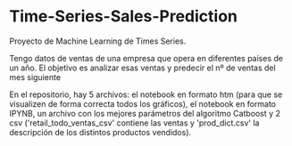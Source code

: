 # Time-Series-Sales-Prediction
Proyecto de Machine Learning de Times Series.

Tengo datos de ventas de una empresa que opera en diferentes países de un año. El objetivo es analizar esas ventas y predecir el nº de ventas del mes siguiente

En el repositorio, hay 5 archivos: el notebook en formato htm (para que se visualizen de forma correcta todos los gráficos), el notebook en formato IPYNB, un archivo con los mejores parámetros del algoritmo Catboost y  2 csv ('retail_todo_ventas_csv' contiene las ventas y 'prod_dict.csv' la descripción de los distintos productos vendidos).
